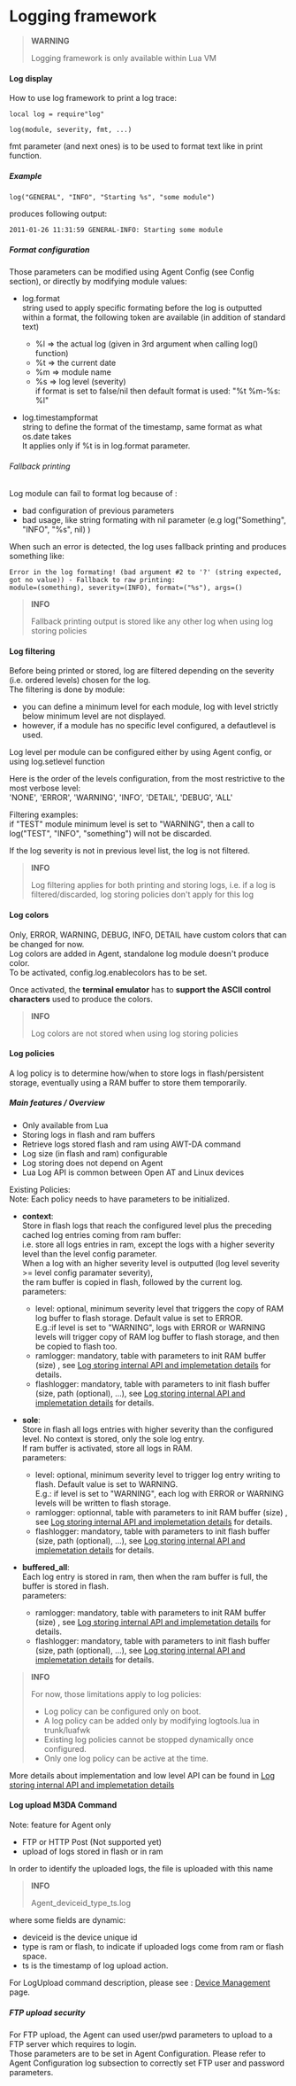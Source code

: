 Logging framework
=================

> **WARNING**
>
> Logging framework is only available within Lua VM

#### Log display

How to use log framework to print a log trace:

~~~~{.lua}
local log = require"log"

log(module, severity, fmt, ...)
~~~~

fmt parameter (and next ones) is to be used to format text like in print
function.

##### Example

~~~~{.lua}
log("GENERAL", "INFO", "Starting %s", "some module")
~~~~

produces following output:

~~~~{.bash}
2011-01-26 11:31:59 GENERAL-INFO: Starting some module
~~~~

##### Format configuration

Those parameters can be modified using Agent Config (see Config
section), or directly by modifying module values:

-   log.format\
     string used to apply specific formating before the log is outputted
    \
    within a format, the following token are available (in addition of
    standard text)
    -   %l =\> the actual log (given in 3rd argument when calling log()
        function)
    -   %t =\> the current date
    -   %m =\> module name
    -   %s =\> log level (severity)\
         if format is set to false/nil then default format is used: "%t
        %m-%s: %l"

-   log.timestampformat\
     string to define the format of the timestamp, same format as what
    os.date takes\
     It applies only if %t is in log.format parameter.

###### Fallback printing

Log module can fail to format log because of :

-   bad configuration of previous parameters
-   bad usage, like string formating with nil parameter (e.g
    log("Something", "INFO", "%s", nil) )

When such an error is detected, the log uses fallback printing and
produces something like:

~~~~{.lua}
Error in the log formating! (bad argument #2 to '?' (string expected, got no value)) - Fallback to raw printing:
module=(something), severity=(INFO), format=("%s"), args=()
~~~~

> **INFO**
>
> Fallback printing output is stored like any other log when using log
> storing policies

#### Log filtering

Before being printed or stored, log are filtered depending on the
severity (i.e. ordered levels) chosen for the log.\
 The filtering is done by module:

-   you can define a minimum level for each module, log with level
    strictly below minimum level are not displayed.
-   however, if a module has no specific level configured, a defautlevel
    is used.

Log level per module can be configured either by using Agent
config, or using log.setlevel function

Here is the order of the levels configuration, from the most restrictive
to the most verbose level:\
 'NONE', 'ERROR', 'WARNING', 'INFO', 'DETAIL', 'DEBUG', 'ALL'

Filtering examples:\
 if "TEST" module minimum level is set to "WARNING", then a call to
log("TEST", "INFO", "something") will not be discarded.

If the log severity is not in previous level list, the log is not
filtered.

> **INFO**
>
> Log filtering applies for both printing and storing logs, i.e. if a log
> is filtered/discarded, log storing policies don't apply for this log

#### Log colors

Only, ERROR, WARNING, DEBUG, INFO, DETAIL have custom colors that can be
changed for now.\
 Log colors are added in Agent, standalone log module doesn't
produce color.\
 To be activated, config.log.enablecolors has to be set.

Once activated, the **terminal emulator** has to **support the ASCII
control characters** used to produce the colors.

> **INFO**
> 
> Log colors are not stored when using log storing policies

#### Log policies

A log policy is to determine how/when to store logs in flash/persistent
storage, eventually using a RAM buffer to store them temporarily.

##### Main features / Overview

-   Only available from Lua
-   Storing logs in flash and ram buffers
-   Retrieve logs stored flash and ram using AWT-DA command
-   Log size (in flash and ram) configurable
-   Log storing does not depend on Agent
-   Lua Log API is common between Open AT and Linux devices

Existing Policies:\
 Note: Each policy needs to have parameters to be initialized.

-   **context**:\
     Store in flash logs that reach the configured level plus the
    preceding cached log entries coming from ram buffer:\
     i.e. store all logs entries in ram, except the logs with a higher
    severity level than the level config parameter.\
     When a log with an higher severity level is outputted (log level
    severity \>= level config paramater severity), \
     the ram buffer is copied in flash, followed by the current log.\
    parameters:
    -   level: optional, minimum severity level that triggers the copy
        of RAM log buffer to flash storage. Default value is set to
        ERROR.\
         E.g.:if level is set to "WARNING", logs with ERROR or WARNING
        levels will trigger copy of RAM log buffer to flash storage, and
        then be copied to flash too.
    -   ramlogger: mandatory, table with parameters to init RAM buffer
        (size) , see [Log storing internal API and implemetation
        details](Log_storing_internal_API_and_implemetation_details.html)
        for details.
    -   flashlogger: mandatory, table with parameters to init flash
        buffer (size, path (optional), ...), see [Log storing internal
        API and implemetation
        details](Log_storing_internal_API_and_implemetation_details.html)
        for details.

-   **sole**:\
     Store in flash all logs entries with higher severity than the
    configured level. No context is stored, only the sole log entry.\
     If ram buffer is activated, store all logs in RAM.\
    parameters:
    -   level: optional, minimum severity level to trigger log entry
        writing to flash. Default value is set to WARNING.\
         E.g.: if level is set to "WARNING", each log with ERROR or
        WARNING levels will be written to flash storage.
    -   ramlogger: optionnal, table with parameters to init RAM buffer
        (size) , see [Log storing internal API and implemetation
        details](Log_storing_internal_API_and_implemetation_details.html)
        for details.
    -   flashlogger: mandatory, table with parameters to init flash
        buffer (size, path (optional), ...), see [Log storing internal
        API and implemetation
        details](Log_storing_internal_API_and_implemetation_details.html)
        for details.

-   **buffered\_all**:\
     Each log entry is stored in ram, then when the ram buffer is full,
    the buffer is stored in flash.\
    parameters:
    -   ramlogger: mandatory, table with parameters to init RAM buffer
        (size) , see [Log storing internal API and implemetation
        details](Log_storing_internal_API_and_implemetation_details.html)
        for details.
    -   flashlogger: mandatory, table with parameters to init flash
        buffer (size, path (optional), ...), see [Log storing internal
        API and implemetation
        details](Log_storing_internal_API_and_implemetation_details.html)
        for details.

> **INFO**
>
> For now, those limitations apply to log policies:
>
> -   Log policy can be configured only on boot.
> -   A log policy can be added only by modifying logtools.lua in
>    trunk/luafwk
> -   Existing log policies cannot be stopped dynamically once configured.
> -   Only one log policy can be active at the time.

More details about implementation and low level API can be found in [Log
storing internal API and implemetation
details](Log_storing_internal_API_and_implemetation_details.html)

#### Log upload M3DA Command

Note: feature for Agent only

-   FTP or HTTP Post (Not supported yet)
-   upload of logs stored in flash or in ram

In order to identify the uploaded logs, the file is uploaded with this
name

> **INFO**
>
> Agent\_deviceid\_type\_ts.log

where some fields are dynamic:

-   deviceid is the device unique id
-   type is ram or flash, to indicate if uploaded logs come from ram or
    flash space.
-   ts is the timestamp of log upload action.

For LogUpload command description, please see : [Device
Management](Device_Management.html) page.

##### FTP upload security

For FTP upload, the Agent can used user/pwd parameters to upload to
a FTP server which requires to login.\
 Those parameters are to be set in Agent Configuration. Please
refer to Agent Configuration log subsection to correctly set FTP
user and password parameters.
